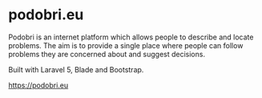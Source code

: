 # podobri.eu

Podobri is an internet platform which allows people to describe and locate problems. The aim is to provide a single place where people can follow problems they are concerned about and suggest decisions.

Built with Laravel 5, Blade and Bootstrap.

https://podobri.eu
